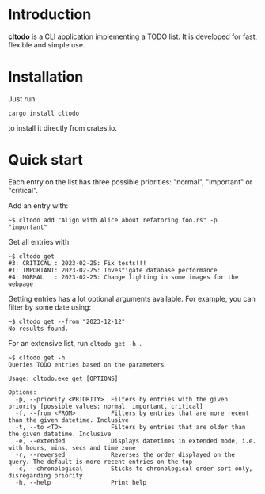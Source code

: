 # Introduction

**cltodo** is a CLI application implementing a TODO list. It is developed for fast, flexible and simple use.

# Installation

Just run

```console
cargo install cltodo
```

to install it directly from crates.io.

# Quick start

Each entry on the list has three possible priorities: "normal", "important" or "critical".

Add an entry with:

```console
~$ cltodo add "Align with Alice about refatoring foo.rs" -p "important"
```

Get all entries with:

```console
~$ cltodo get
#3: CRITICAL : 2023-02-25: Fix tests!!!
#1: IMPORTANT: 2023-02-25: Investigate database performance
#4: NORMAL   : 2023-02-25: Change lighting in some images for the webpage
```

Getting entries has a lot optional arguments available. For example, you can filter by some date using:

```console
~$ cltodo get --from "2023-12-12"
No results found.
```

For an extensive list, run `cltodo get -h `.

```console
~$ cltodo get -h
Queries TODO entries based on the parameters

Usage: cltodo.exe get [OPTIONS]

Options:
  -p, --priority <PRIORITY>  Filters by entries with the given priority [possible values: normal, important, critical]
  -f, --from <FROM>          Filters by entries that are more recent than the given datetime. Inclusive
  -t, --to <TO>              Filters by entries that are older than the given datetime. Inclusive
  -e, --extended             Displays datetimes in extended mode, i.e. with hours, mins, secs and time zone
  -r, --reversed             Reverses the order displayed on the query. The default is more recent entries on the top
  -c, --chronological        Sticks to chronological order sort only, disregarding priority
  -h, --help                 Print help
```
